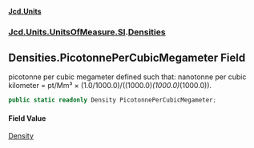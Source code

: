#### [Jcd.Units](index.md 'index')
### [Jcd.Units.UnitsOfMeasure.SI](Jcd.Units.UnitsOfMeasure.SI.md 'Jcd.Units.UnitsOfMeasure.SI').[Densities](Densities.md 'Jcd.Units.UnitsOfMeasure.SI.Densities')

## Densities.PicotonnePerCubicMegameter Field

picotonne per cubic megameter defined such that: nanotonne per cubic kilometer = pt/Mm³ × (1.0/1000.0)/((1000.0)*(1000.0)*(1000.0)).

```csharp
public static readonly Density PicotonnePerCubicMegameter;
```

#### Field Value
[Density](Density.md 'Jcd.Units.UnitTypes.Density')